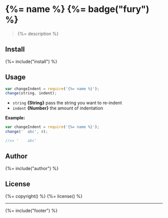 # {%= name %} {%= badge("fury") %}

> {%= description %}

## Install
{%= include("install") %}

## Usage

```js
var changeIndent = require('{%= name %}');
change(string, indent);
```

* `string` **{String}** pass the string you want to re-indent
* `indent` **{Number}** the amount of indentation

**Example:**

```js
var changeIndent = require('{%= name %}');
change('  abc', 4);

//=> '    abc'
```

## Author
{%= include("author") %}

## License
{%= copyright() %}
{%= license() %}

***

{%= include("footer") %}
